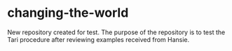 # changing-the-world
New repository created for test.
The purpose of the repository is to test the Tari procedure after reviewing examples received from Hansie.
